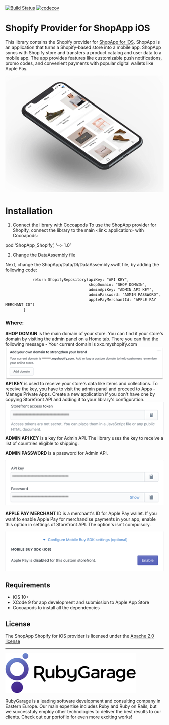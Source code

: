 [![Build Status](https://travis-ci.org/rubygarage/shopapp-shopify-ios.svg?branch=master)](https://travis-ci.org/rubygarage/shopapp-shopify-ios)
[![codecov](https://codecov.io/gh/rubygarage/shopapp-shopify-ios/branch/master/graph/badge.svg)](https://codecov.io/gh/rubygarage/shopapp-shopify-ios)

# Shopify Provider for ShopApp iOS
This library contains the Shopify provider for [ShopApp for iOS](https://github.com/rubygarage/shopapp-ios). ShopApp is an application that turns a Shopify-based store into a mobile app. ShopApp syncs with Shopify store and transfers a product catalog and user data to a mobile app. The app provides features like customizable push notifications, promo codes, and convenient payments with popular digital wallets like Apple Pay.

![ ](https://github.com/rubygarage/shopapp-shopify-ios/blob/master/assets/shopapp-main-screen.gif?raw=true)

# Installation
1. Connect the library with Cocoapods
To use the ShopApp provider for Shopify, connect the library to the main <link: application> with Cocoapods:

pod ‘ShopApp_Shopify’, ‘~> 1.0’

2. Change the DataAssembly file

Next, change the ShopApp/Data/DI/DataAssembly.swift file, by adding the following code:

```container.register(Repository.self) { _ in
            return ShopifyRepository(apiKey: "API KEY",
                                     shopDomain: "SHOP DOMAIN",
                                     adminApiKey: "ADMIN API KEY",
                                     adminPassword: "ADMIN PASSWORD",
                                     applePayMerchantId: "APPLE PAY MERCHANT ID")
        }
```

### Where:
**SHOP DOMAIN** is the main domain of your store. You can find it your store's domain by visiting the admin panel on a Home tab. There you can find the following message - Your current domain is xxx.myshopify.com
![ ](https://github.com/rubygarage/shopapp-shopify-ios/blob/master/assets/domain.png?raw=true)
**API KEY** is used to receive your store's data like items and collections. To receive the key, you have to visit the admin panel and proceed to Apps - Manage Private Apps. Create a new application if you don't have one by copying Storefront API and adding it to your library's configuration.
![ ](https://github.com/rubygarage/shopapp-shopify-ios/blob/master/assets/storefront.png?raw=true)
**ADMIN API KEY** is a key for Admin API. The library uses the key to receive a list of countries eligible to shipping.

**ADMIN PASSWORD** is a password for Admin API. 

![ ](https://github.com/rubygarage/shopapp-shopify-ios/blob/master/assets/keys.png?raw=true)

**APPLE PAY MERCHANT** ID is a merchant's ID for Apple Pay wallet. If you want to enable Apple Pay for merchandise payments in your app, enable this option in settings of Storefront API. The option's isn't compulsory.

![ ](https://github.com/rubygarage/shopapp-shopify-ios/blob/master/assets/apple_pay.png?raw=true)

## Requirements
* iOS 10+
* XCode 9 for app development and submission to Apple App Store
* Cocoapods to install all the dependencies

## License
The ShopApp Shopify for iOS provider is licensed under the [Apache 2.0 license](https://www.apache.org/licenses/LICENSE-2.0)
***
<a href="https://rubygarage.org/portfolio"><img src="https://github.com/rubygarage/shopapp-shopify-ios/blob/master/assets/rubygarage.png?raw=true" alt="RubyGarage Logo" width="415" height="128"></a>

RubyGarage is a leading software development and consulting company in Eastern Europe. Our main expertise includes Ruby and Ruby on Rails, but we successfuly employ other technologies to deliver the best results to our clients. Check out our portoflio for even more exciting works!
